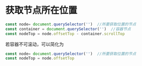 # 获取节点所在位置

```jsx
const node= document.querySelector('')  //所要获取位置的节点
const container = document.querySelector('')  //容器节点
const nodeTop = node.offsetTop - container.scrollTop  
```

若容器不可滚动，可以简化为

```jsx
const node= document.querySelector('')  //所要获取位置的节点
const nodeTop = node.offsetTop  
```